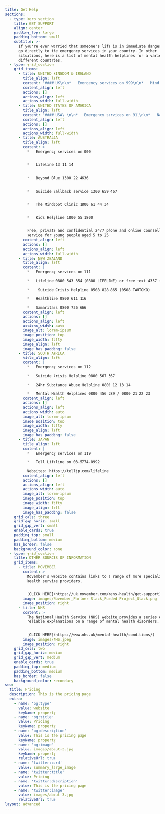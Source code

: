 ```yaml
---
title: Get Help
sections:
  - type: hero_section
    title: GET SUPPORT
    align: center
    padding_top: large
    padding_bottom: small
    subtitle: >-
      If you're ever worried that someone's life is in immediate danger, call or
      go directly to the emergency services in your country. In other
      situations, here is a list of mental health helplines for a variety of
      different countries.
  - type: grid_section
    grid_items:
      - title: UNITED KINGDOM & IRELAND
        title_align: left
        content: "#### UK\n\n*   Emergency services on 999\n\n*   Mind Infoline on 0300 123 3393 (Monday to Friday, 9am to 6pm)\n\nFor advice and support on a wide range of mental health problems.\n\n*   Samaritans free at any time, on 116 123\n\nFor people experiencing suicidal thoughts.\n\n#### IRELAND\n\n*   Emergency services on 999\n\n*   Connect counselling Helpline: 1800 477 477\n\nWebsite: https://connectcounselling.ie/\n\n*   Samaritans: FreePhone 116123\_\n"
        content_align: left
        actions: []
        actions_align: left
        actions_width: full-width
      - title: UNITED STATES OF AMERICA
        title_align: left
        content: "#### USA\_\n\n*   Emergency services on 911\n\n*   National Alliance on Mental Illness (NAMI) hotline 1-800-950-NAMI (6264) or info@nami.org\n\n*   Crisis Text Line – Text NAMI to 741-741\n\nConnect with a trained crisis counsellor to receive free, 24/7 crisis support via text message.\n\n*   National Suicide Prevention Lifeline – Call 800-273-TALK (8255)\n\nIf you or someone you know is in crisis—whether they are considering suicide or not—please call the toll-free Lifeline at 800-273-TALK (8255) to speak with a trained crisis counsellor 24/7.\n"
        content_align: left
        actions: []
        actions_align: left
        actions_width: full-width
      - title: AUSTRALIA
        title_align: left
        content: >
          *   Emergency services on 000


          *   Lifeline 13 11 14


          *   Beyond Blue 1300 22 4636


          *   Suicide callback service 1300 659 467


          *   The MindSpot Clinic 1800 61 44 34


          *   Kids Helpline 1800 55 1800


          Free, private and confidential 24/7 phone and online counselling
          service for young people aged 5 to 25
        content_align: left
        actions: []
        actions_align: left
        actions_width: full-width
      - title: NEW ZEALAND
        title_align: left
        content: |
          *   Emergency services on 111

          *   Lifeline 0800 543 354 (0800 LIFELINE) or free text 4357 (HELP)

          *    Suicide Crisis Helpline 0508 828 865 (0508 TAUTOKO)

          *   Healthline 0800 611 116

          *   Samaritans 0800 726 666
        content_align: left
        actions: []
        actions_align: left
        actions_width: auto
        image_alt: lorem-ipsum
        image_position: top
        image_width: fifty
        image_align: left
        image_has_padding: false
      - title: SOUTH AFRICA
        title_align: left
        content: |
          *   Emergency services on 112

          *   Suicide Crisis Helpline 0800 567 567

          *   24hr Substance Abuse Helpline 0800 12 13 14

          *   Mental Health Helplines 0800 456 789 / 0800 21 22 23
        content_align: left
        actions: []
        actions_align: left
        actions_width: auto
        image_alt: lorem-ipsum
        image_position: top
        image_width: fifty
        image_align: left
        image_has_padding: false
      - title: JAPAN
        title_align: left
        content: |
          *   Emergency services on 119

          *   Tell Lifeline on 03-5774-0992

          Websites: https://telljp.com/lifeline
        content_align: left
        actions: []
        actions_align: left
        actions_width: auto
        image_alt: lorem-ipsum
        image_position: top
        image_width: fifty
        image_align: left
        image_has_padding: false
    grid_cols: three
    grid_gap_horiz: small
    grid_gap_vert: small
    enable_cards: true
    padding_top: small
    padding_bottom: medium
    has_border: false
    background_color: none
  - type: grid_section
    title: OTHER SOURCES OF INFORMATION
    grid_items:
      - title: MOVEMBER
        content: >
          Movember's website contains links to a range of more specialist mental
          health service providers.


          [CLICK HERE](https://uk.movember.com/mens-health/get-support)
        image: images/Movember_Partner Stack_Funded Project_Black.png
        image_position: right
      - title: NHS
        content: >
          The National Health Service (NHS) website provides a series of
          reliable explanations on a range of mental health disorders. 


          [CLICK HERE](https://www.nhs.uk/mental-health/conditions/)
        image: images/NHS.jpeg
        image_position: right
    grid_cols: two
    grid_gap_horiz: medium
    grid_gap_vert: medium
    enable_cards: true
    padding_top: medium
    padding_bottom: medium
    has_border: false
    background_color: secondary
seo:
  title: Pricing
  description: This is the pricing page
  extra:
    - name: 'og:type'
      value: website
      keyName: property
    - name: 'og:title'
      value: Pricing
      keyName: property
    - name: 'og:description'
      value: This is the pricing page
      keyName: property
    - name: 'og:image'
      value: images/about-3.jpg
      keyName: property
      relativeUrl: true
    - name: 'twitter:card'
      value: summary_large_image
    - name: 'twitter:title'
      value: Pricing
    - name: 'twitter:description'
      value: This is the pricing page
    - name: 'twitter:image'
      value: images/about-3.jpg
      relativeUrl: true
layout: advanced
---
```

